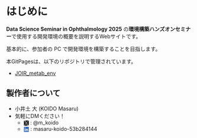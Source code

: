 # はじめに

**Data Science Seminar in Ophthalmology 2025** の**環境構築ハンズオンセミナー**で使用する開発環境の概要を説明するWebサイトです。

基本的に、参加者の PC で開発環境を構築することを目指します。

本GitPagesは、以下のリポジトリで管理されています。

- [JOIR_metab_env](https://github.com/koido/JOIR_metab_env)

## 製作者について

- 小井土 大 (KOIDO Masaru)
- 気軽にDMください！
   - <img src="../img/X_logo.png" style="height:1em; vertical-align:middle;"> : @m_koido
   - <img src="../img/LinkedIn.png" style="height:1em; vertical-align:middle;"> : masaru-koido-53b284144